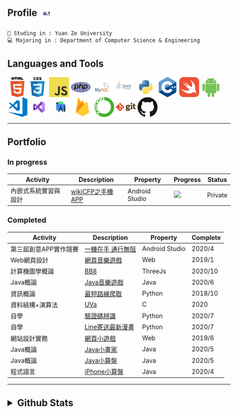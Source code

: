 ## Profile <img align="center" height="35" width="35" src="https://github.com/axuy312/axuy312/blob/main/hi.gif" />
    🏫 Studing in : Yuan Ze University
    💻 Majoring in : Department of Computer Science & Engineering
    
## Languages and Tools
<img align="center" height="45" width="45" src="https://github.com/axuy312/axuy312/blob/main/icon/html.png" /><img align="center" height="45" width="45" src="https://github.com/axuy312/axuy312/blob/main/icon/css.png" />
<img align="center" height="45" width="45" src="https://github.com/axuy312/axuy312/blob/main/icon/javascript.png" /> 
<img align="center" height="45" width="45" src="https://github.com/axuy312/axuy312/blob/main/icon/php.png" /> 
<img align="center" height="45" width="45" src="https://github.com/axuy312/axuy312/blob/main/icon/mysql.png" /> 
<img align="center" height="45" width="45" src="https://github.com/axuy312/axuy312/blob/main/icon/java.png" /> 
<img align="center" height="45" width="45" src="https://github.com/axuy312/axuy312/blob/main/icon/python.png" /> 
<img align="center" height="45" width="45" src="https://github.com/axuy312/axuy312/blob/main/icon/cpp.png" /> 
<img align="center" height="45" width="45" src="https://github.com/axuy312/axuy312/blob/main/icon/swift.png" /> 
<img align="center" height="45" width="45" src="https://github.com/axuy312/axuy312/blob/main/icon/android.png" /> 
<img align="center" height="45" width="45" src="https://github.com/axuy312/axuy312/blob/main/icon/VScode.png" /> 
<img align="center" height="45" width="45" src="https://github.com/axuy312/axuy312/blob/main/icon/visualstudio.png" /> 
<img align="center" height="45" width="45" src="https://github.com/axuy312/axuy312/blob/main/icon/androidstudio.png" /> 
<img align="center" height="45" width="45" src="https://github.com/axuy312/axuy312/blob/main/icon/firebase.png" /> 
<img align="center" height="45" width="45" src="https://github.com/axuy312/axuy312/blob/main/icon/anaconda.png" /> 
<img align="center" height="45" width="45" src="https://github.com/axuy312/axuy312/blob/main/icon/git.png" /> 
<img align="center" height="45" width="45" src="https://github.com/axuy312/axuy312/blob/main/icon/github.png" /> 
 
 
 
-----
    

## Portfolio  
### In progress
| Activity | Description | Property | Progress | Status |
| --------- | ---------- | ---------| ---------- | ----|
| 內嵌式系統實習與設計 | [wikiCFP之手機APP](https://github.com/axuy312) | Android Studio | ![](https://progress-bar.dev/20/?title=Coding) | Private |

### Completed
| Activity | Description | Property | Complete |
| --------- | ---------- | ---------| ----------|
| 第三屆創意APP實作競賽 | [一機在手 通行無阻](https://github.com/axuy312/YZU_APP_Contest-YZUPass) | Android Studio | 2020/4 |
| Web網頁設計 | [網頁音樂遊戲](https://github.com/axuy312/Web_1071_FinalProject) | Web | 2019/1 |
| 計算機圖學概論 | [BB8](https://github.com/axuy312/ThreeJs_BB8) | ThreeJs | 2020/10 |
| Java概論 | [Java音樂遊戲](https://github.com/axuy312/Java_1082_FinalProject) | Java | 2020/6 |
| 資訊概論 | [最短路線爬取](https://github.com/axuy312/Python_1081_HomeworkProject) | Python | 2018/10 |
| 資料結構+演算法 | [UVa](https://github.com/axuy312/UVa) | C | 2020 |
| 自學 | [驗證碼辨識](https://github.com/axuy312/Python_YZU_CAPTCHA-Crawler) | Python | 2020/7 |
| 自學 | [Line寄送最新漫畫](https://github.com/axuy312/Python_Comic_Crawler-and-Line-sender) | Python | 2020/7 |
| 網站設計實務 | [網頁小遊戲](https://github.com/axuy312/Web_1072_FinalProject) | Web | 2019/6 |
| Java概論 | [Java小畫家](https://github.com/axuy312/Java_1082_Paint) | Java | 2020/5 |
| Java概論 | [Java小算盤](https://github.com/axuy312/Java_1082_Calculator) | Java | 2020/5 |
| 程式語言 | [iPhone小算盤](https://github.com/axuy312/Swift_1082_Calculator) | Java | 2020/4 |

------

<h2><details>
 <summary>Github Stats</summary>
    <img height = "260" align="center" src="https://github-readme-stats.vercel.app/api?username=axuy312&bg_color=30,00AEAE,AAAAFF&title_color=fff&text_color=fff" />
    <img height = "260" align="center" src="https://github-readme-stats.vercel.app/api/top-langs/?username=axuy312&bg_color=30,AAAAFF,00AEAE&title_color=fff&text_color=fff" />
</details></h3>
